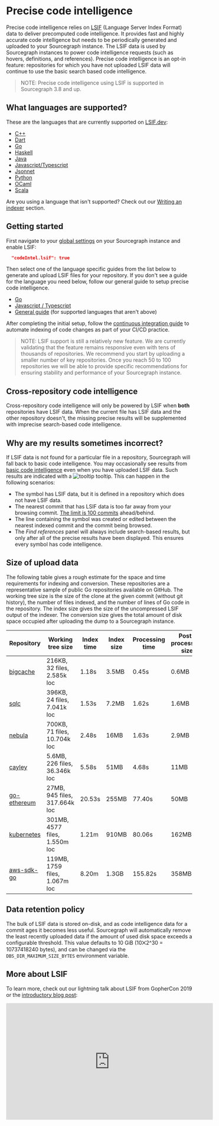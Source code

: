 # Precise code intelligence

Precise code intelligence relies on [LSIF](https://github.com/Microsoft/language-server-protocol/blob/master/indexFormat/specification.md) 
(Language Server Index Format) data to deliver precomputed code intelligence. It provides fast and highly accurate code intelligence but needs to be periodically generated and uploaded to your Sourcegraph instance. The LSIF data is used by Sourcegraph instances to power code intelligence requests (such as hovers, definitions, and references). Precise code intelligence is an opt-in feature: repositories for which you have not uploaded LSIF data will continue to use the basic search based code intelligence.

> NOTE: Precise code intelligence using LSIF is supported in Sourcegraph 3.8 and up.

## What languages are supported?

These are the languages that are currently supported on [LSIF.dev](https://lsif.dev):

  - [C++](https://github.com/sourcegraph/lsif-cpp)
  - [Dart](https://github.com/sourcegraph/lsif-dart)
  - [Go](https://github.com/sourcegraph/lsif-go)
  - [Haskell](https://github.com/mpickering/hie-lsif)
  - [Java](https://github.com/sourcegraph/lsif-java)
  - [Javascript/Typescript](https://github.com/sourcegraph/lsif-node)
  - [Jsonnet](https://github.com/sourcegraph/lsif-jsonnet)
  - [Python](https://github.com/sourcegraph/lsif-py)
  - [OCaml](https://github.com/rvantonder/lsif-ocaml)
  - [Scala](https://github.com/sourcegraph/lsif-semanticdb)

Are you using a language that isn't supported? Check out our [Writing an indexer](https://docs.sourcegraph.com/user/code_intelligence/writing_an_indexer) section.

## Getting started

First navigate to your [global settings](https://sourcegraph.example.com/site-admin/global-settings) on your Sourcegraph instance and enable LSIF:

```json
  "codeIntel.lsif": true
```

Then select one of the language specific guides from the list below to generate and upload LSIF files for your repository. If you don't see a guide for the language you need below, follow our general guide to setup precise code intelligence.

- [Go](languages/go.md)
- [Javascript / Typescript](languages/typescript_and_javascript.md)
- [General guide](lsif_quickstart.md) (for supported languages that aren't above)

After completing the initial setup, follow the [continuous integration guide](adding_lsif_to_workflows.md#lsif-in-continuous-integration) to automate indexing of code changes as part of your CI/CD practice.

> NOTE: LSIF support is still a relatively new feature. We are currently validating that the feature remains responsive even with tens of thousands of repositories. We recommend you start by uploading a smaller number of key repositories. Once you reach 50 to 100 repositories we will be able to provide specific recommendations for ensuring stability and performance of your Sourcegraph instance.

## Cross-repository code intelligence

Cross-repository code intelligence will only be powered by LSIF when **both** repositories have LSIF data. When the current file has LSIF data and the other repository doesn't, the missing precise results will be supplemented with imprecise search-based code intelligence.

## Why are my results sometimes incorrect?

If LSIF data is not found for a particular file in a repository, Sourcegraph will fall back to basic code intelligence. You may occasionally see results from [basic code intelligence](basic_code_intelligence.md) even when you have uploaded LSIF data. Such results are indicated with a ![tooltip](img/basic-code-intel-tooltip.svg) tooltip. This can happen in the following scenarios:

- The symbol has LSIF data, but it is defined in a repository which does not have LSIF data.
- The nearest commit that has LSIF data is too far away from your browsing commit. [The limit is 100 commits](https://github.com/sourcegraph/sourcegraph/blob/e7803474dbac8021e93ae2af930269045aece079/lsif/src/shared/constants.ts#L25) ahead/behind.
- The line containing the symbol was created or edited between the nearest indexed commit and the commit being browsed.
- The _Find references_ panel will always include search-based results, but only after all of the precise results have been displayed. This ensures every symbol has code intelligence.

## Size of upload data

The following table gives a rough estimate for the space and time requirements for indexing and conversion. These repositories are a representative sample of public Go repositories available on GitHub. The working tree size is the size of the clone at the given commit (without git history), the number of files indexed, and the number of lines of Go code in the repository. The index size gives the size of the uncompressed LSIF output of the indexer. The conversion size gives the total amount of disk space occupied after uploading the dump to a Sourcegraph instance.

| Repository | Working tree size | Index time | Index size | Processing time | Post-processing size |
| ------------------------------------------------------------------- | ------------------------------- | ------ | ----- | ------- | ----- |
| [bigcache](https://github.com/allegro/bigcache/tree/b7689f7)        | 216KB,   32 files,   2.585k loc |  1.18s | 3.5MB |   0.45s | 0.6MB |
| [sqlc](https://github.com/kyleconroy/sqlc/tree/16cc4e9)             | 396KB,   24 files,   7.041k loc |  1.53s | 7.2MB |   1.62s | 1.6MB |
| [nebula](https://github.com/slackhq/nebula/tree/a680ac2)            | 700KB,   71 files,  10.704k loc |  2.48s |  16MB |   1.63s | 2.9MB |
| [cayley](https://github.com/cayleygraph/cayley/tree/4d89b8a)        | 5.6MB,  226 files,  36.346k loc |  5.58s |  51MB |   4.68s |  11MB |
| [go-ethereum](https://github.com/ethereum/go-ethereum/tree/275cd49) |  27MB,  945 files, 317.664k loc | 20.53s | 255MB |  77.40s |  50MB |
| [kubernetes](https://github.com/kubernetes/kubernetes/tree/e680ad7) | 301MB, 4577 files,   1.550m loc |  1.21m | 910MB |  80.06s | 162MB |
| [aws-sdk-go](https://github.com/aws/aws-sdk-go/tree/18a2d30)        | 119MB, 1759 files,   1.067m loc |  8.20m | 1.3GB | 155.82s | 358MB |

## Data retention policy

The bulk of LSIF data is stored on-disk, and as code intelligence data for a commit ages it becomes less useful. Sourcegraph will automatically remove the least recently uploaded data if the amount of used disk space exceeds a configurable threshold. This value defaults to 10 GiB (10⨉2^30 = 10737418240  bytes), and can be changed via the `DBS_DIR_MAXIMUM_SIZE_BYTES` environment variable.

## More about LSIF

To learn more, check out our lightning talk about LSIF from GopherCon 2019 or the [introductory blog post](https://about.sourcegraph.com/blog/code-intelligence-with-lsif):

<iframe width="560" height="315" src="https://www.youtube.com/embed/fMIRKRj_A88" frameborder="0" allow="accelerometer; autoplay; encrypted-media; gyroscope; picture-in-picture" allowfullscreen></iframe>
